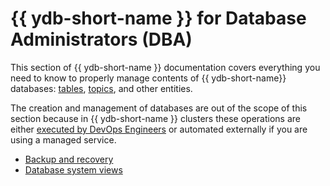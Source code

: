 # {{ ydb-short-name }} for Database Administrators (DBA)

This section of {{ ydb-short-name }} documentation covers everything you need to know to properly manage contents of {{ ydb-short-name}} databases: [tables](../concepts/datamodel/table.md), [topics](../concepts/topic.md), and other entities.

The creation and management of databases are out of the scope of this section because in {{ ydb-short-name }} clusters these operations are either [executed by DevOps Engineers](../devops/index.md) or automated externally if you are using a managed service.

- [Backup and recovery](backup-and-recovery.md)
- [Database system views](system-views.md)